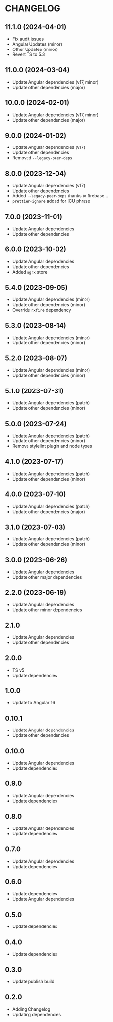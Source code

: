 # CHANGELOG

## 11.1.0 (2024-04-01)

- Fix audit issues
- Angular Updates (minor)
- Other Updates (minor)
- Revert TS to 5.3

## 11.0.0 (2024-03-04)

- Update Angular dependencies (v17, minor)
- Update other dependencies (major)

## 10.0.0 (2024-02-01)

- Update Angular dependencies (v17, minor)
- Update other dependencies (major)

## 9.0.0 (2024-01-02)

- Update Angular dependencies (v17)
- Update other dependencies
- Removed `--legacy-peer-deps`

## 8.0.0 (2023-12-04)

- Update Angular dependencies (v17)
- Update other dependencies
- Added `--legacy-peer-deps` thanks to firebase...
- `prettier-ignore` added for ICU phrase

## 7.0.0 (2023-11-01)

- Update Angular dependencies
- Update other dependencies

## 6.0.0 (2023-10-02)

- Update Angular dependencies
- Update other dependencies
- Added `ngrx` store

## 5.4.0 (2023-09-05)

- Update Angular dependencies (minor)
- Update other dependencies (minor)
- Override `rxfire` dependency

## 5.3.0 (2023-08-14)

- Update Angular dependencies (minor)
- Update other dependencies (minor)

## 5.2.0 (2023-08-07)

- Update Angular dependencies (minor)
- Update other dependencies (minor)

## 5.1.0 (2023-07-31)

- Update Angular dependencies (patch)
- Update other dependencies (minor)

## 5.0.0 (2023-07-24)

- Update Angular dependencies (patch)
- Update other dependencies (minor)
- Remove stylelint plugin and node types

## 4.1.0 (2023-07-17)

- Update Angular dependencies (patch)
- Update other dependencies (minor)

## 4.0.0 (2023-07-10)

- Update Angular dependencies (patch)
- Update other dependencies (major)

## 3.1.0 (2023-07-03)

- Update Angular dependencies (patch)
- Update other dependencies (minor)

## 3.0.0 (2023-06-26)

- Update Angular dependencies
- Update other major dependencies

## 2.2.0 (2023-06-19)

- Update Angular dependencies
- Update other minor dependencies

## 2.1.0

- Update Angular dependencies
- Update other dependencies

## 2.0.0

- TS v5
- Update dependencies

## 1.0.0

- Update to Angular 16

## 0.10.1

- Update Angular dependencies
- Update other dependencies

## 0.10.0

- Update Angular dependencies
- Update dependencies

## 0.9.0

- Update Angular dependencies
- Update dependencies

## 0.8.0

- Update Angular dependencies
- Update dependencies

## 0.7.0

- Update Angular dependencies
- Update dependencies

## 0.6.0

- Update dependencies
- Update Angular dependencies

## 0.5.0

- Update dependencies

## 0.4.0

- Update dependencies

## 0.3.0

- Update publish build

## 0.2.0

- Adding Changelog
- Updating dependencies
